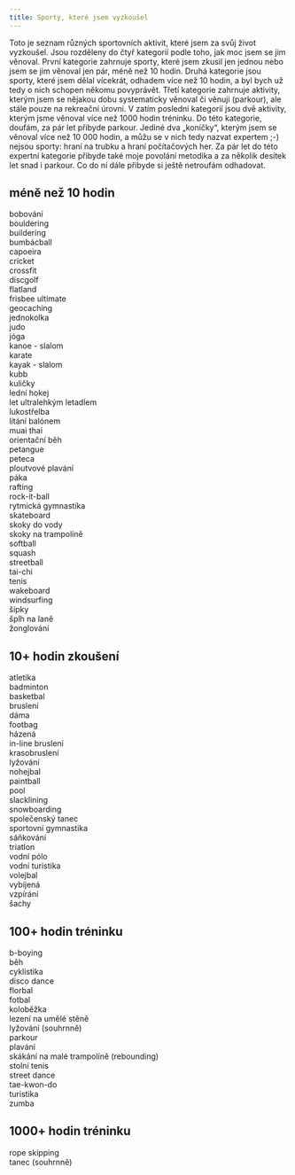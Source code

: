 ```yaml
---
title: Sporty, které jsem vyzkoušel
---
```


Toto je seznam různých sportovních aktivit, které jsem za svůj život vyzkoušel. Jsou rozděleny do čtyř kategorií podle toho, jak moc jsem se jim věnoval. První kategorie zahrnuje sporty, které jsem zkusil jen jednou nebo jsem se jim věnoval jen pár, méně než 10 hodin. Druhá kategorie jsou sporty, které jsem dělal vícekrát, odhadem více než 10 hodin, a byl bych už tedy o nich schopen někomu povyprávět. Třetí kategorie zahrnuje aktivity, kterým jsem se nějakou dobu systematicky věnoval či věnuji (parkour), ale stále pouze na rekreační úrovni. V zatím poslední kategorií jsou dvě aktivity, kterým jsme věnoval více než 1000 hodin tréninku. Do této kategorie, doufám, za pár let přibyde parkour. Jediné dva „koníčky“, kterým jsem se věnoval více než 10 000 hodin, a můžu se v nich tedy nazvat expertem ;-) nejsou sporty: hraní na trubku a hraní počítačových her. Za pár let do této expertní kategorie přibyde také moje povolání metodika a za několik desítek let snad i parkour. Co do ní dále přibyde si ještě netroufám odhadovat.


## méně než 10 hodin

bobování  
bouldering  
buildering  
bumbácball  
capoeira  
cricket  
crossfit  
discgolf  
flatland  
frisbee ultimate  
geocaching  
jednokolka  
judo  
jóga  
kanoe - slalom  
karate  
kayak - slalom  
kubb  
kuličky  
lední hokej  
let ultralehkým letadlem  
lukostřelba  
lítání balónem  
muai thai  
orientační běh  
petangue  
peteca  
ploutvové plavání  
páka  
rafting  
rock-it-ball  
rytmická gymnastika  
skateboard  
skoky do vody  
skoky na trampolíně  
softball  
squash  
streetball  
tai-chi  
tenis  
wakeboard  
windsurfing  
šipky  
šplh na laně  
žonglování  

## 10+ hodin zkoušení

atletika  
badminton  
basketbal  
bruslení  
dáma  
footbag  
házená  
in-line bruslení  
krasobruslení  
lyžování  
nohejbal  
paintball  
pool  
slacklining  
snowboarding  
společenský tanec  
sportovní gymnastika  
sáňkování  
triatlon  
vodní pólo  
vodní turistika  
volejbal  
vybíjená  
vzpírání  
šachy  

## 100+ hodin tréninku

b-boying  
běh  
cyklistika  
disco dance  
florbal  
fotbal  
koloběžka  
lezení na umělé stěně  
lyžování (souhrnně)  
parkour  
plavání  
skákání na malé trampolíně (rebounding)  
stolní tenis  
street dance  
tae-kwon-do  
turistika  
zumba  

## 1000+ hodin tréninku

rope skipping  
tanec (souhrnně)
